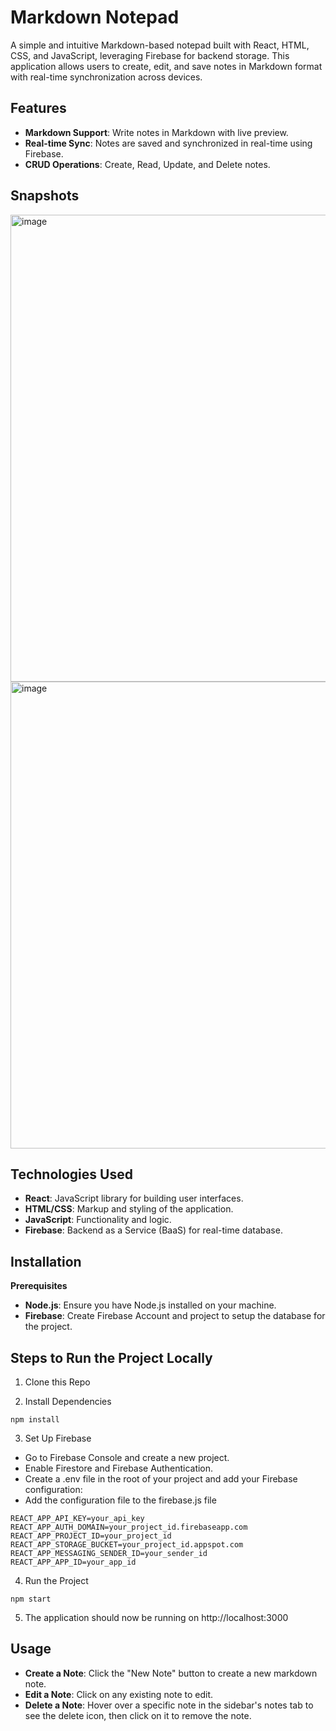 # Markdown Notepad

A simple and intuitive Markdown-based notepad built with React, HTML, CSS, and JavaScript, leveraging Firebase for backend storage. This application allows users to create, edit, and save notes in Markdown format with real-time synchronization across devices.

## Features

- **Markdown Support**: Write notes in Markdown with live preview.
- **Real-time Sync**: Notes are saved and synchronized in real-time using Firebase.
- **CRUD Operations**: Create, Read, Update, and Delete notes.

## Snapshots

<img width="747" alt="image" src="https://github.com/user-attachments/assets/90a33028-f9be-40eb-8988-07f70e453322">

<img width="747" alt="image" src="https://github.com/user-attachments/assets/2ac0858e-7565-494c-b80c-a92ec8eac60c">

## Technologies Used

- **React**: JavaScript library for building user interfaces.
- **HTML/CSS**: Markup and styling of the application.
- **JavaScript**: Functionality and logic.
- **Firebase**: Backend as a Service (BaaS) for real-time database.

## Installation

**Prerequisites**

- **Node.js**: Ensure you have Node.js installed on your machine.
- **Firebase**: Create Firebase Account and project to setup the database for the project.

## Steps to Run the Project Locally

1. Clone this Repo

2. Install Dependencies
```
npm install
```
3. Set Up Firebase

- Go to Firebase Console and create a new project.
- Enable Firestore and Firebase Authentication.
- Create a .env file in the root of your project and add your Firebase configuration:
- Add the configuration file to the firebase.js file
  
```
REACT_APP_API_KEY=your_api_key
REACT_APP_AUTH_DOMAIN=your_project_id.firebaseapp.com
REACT_APP_PROJECT_ID=your_project_id
REACT_APP_STORAGE_BUCKET=your_project_id.appspot.com
REACT_APP_MESSAGING_SENDER_ID=your_sender_id
REACT_APP_APP_ID=your_app_id
```
4. Run the Project
```
npm start
```
5. The application should now be running on http://localhost:3000

## Usage

- **Create a Note**: Click the "New Note" button to create a new markdown note.
- **Edit a Note**: Click on any existing note to edit.
- **Delete a Note**: Hover over a specific note in the sidebar's notes tab to see the delete icon, then click on it to remove the note.
